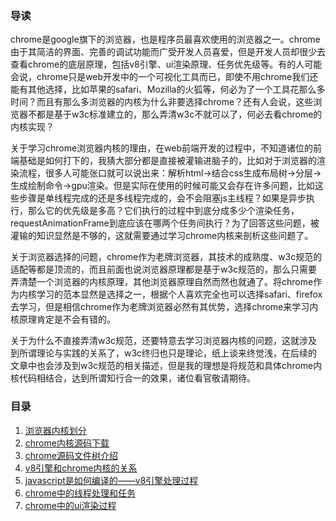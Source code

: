 ### 导读

chrome是google旗下的浏览器，也是程序员最喜欢使用的浏览器之一。chrome由于其简洁的界面、完善的调试功能而广受开发人员喜爱，但是开发人员却很少去查看chrome的底层原理，包括v8引擎、ui渲染原理、任务优先级等。有的人可能会说，chrome只是web开发中的一个可视化工具而已，即使不用chrome我们还能有其他选择，比如苹果的safari、Mozilla的火狐等，何必为了一个工具花那么多时间？而且有那么多浏览器的内核为什么非要选择chrome？还有人会说，这些浏览器不都是基于w3c标准建立的，那么弄清w3c不就可以了，何必去看chrome的内核实现？

关于学习chrome浏览器内核的理由，在web前端开发的过程中，不知道诸位的前端基础是如何打下的，我猜大部分都是直接被灌输进脑子的，比如对于浏览器的渲染流程，很多人可能张口就可以说出来：解析html->结合css生成布局树->分层->生成绘制命令->gpu渲染。但是实际在使用的时候可能又会存在许多问题，比如这些步骤是单线程完成的还是多线程完成的，会不会阻塞js主线程？如果是异步执行，那么它的优先级是多高？它们执行的过程中到底分成多少个渲染任务，requestAnimationFrame到底应该在哪两个任务间执行？为了回答这些问题，被灌输的知识显然是不够的，这就需要通过学习chrome内核来剖析这些问题了。

关于浏览器选择的问题，chrome作为老牌浏览器，其技术的成熟度、w3c规范的适配等都是顶流的，而且前面也说浏览器原理都是基于w3c规范的，那么只需要弄清楚一个浏览器的内核原理，其他浏览器原理自然而然也就通了。将chrome作为内核学习的范本显然是选择之一，根据个人喜欢完全也可以选择safari、firefox去学习，但是相信chrome作为老牌浏览器必然有其优势，选择chrome来学习内核原理肯定是不会有错的。

关于为什么不直接弄清w3c规范，还要特意去学习浏览器内核的问题，这就涉及到所谓理论与实践的关系了，w3c终归也只是理论，纸上谈来终觉浅，在后续的文章中也会涉及到w3c规范的相关描述，但是我的理想是将规范和具体chrome内核代码相结合，达到所谓知行合一的效果，诸位看官敬请期待。

### 目录

1. [浏览器内核划分]()
2. [chrome内核源码下载]()
3. [chrome源码文件树介绍]()
4. [v8引擎和chrome内核的关系]()
5. [javascript是如何编译的——v8引擎处理过程]()
6. [chrome中的线程处理和任务]()
7. [chrome中的ui渲染过程]()



